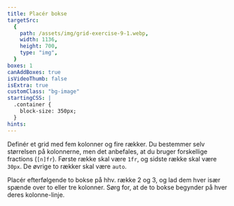 ```yaml
---
title: Placér bokse
targetSrc:
  {
    path: /assets/img/grid-exercise-9-1.webp,
    width: 1136,
    height: 700,
    type: "img",
  }
boxes: 1
canAddBoxes: true
isVideoThumb: false
isExtra: true
customClass: "bg-image"
startingCSS: |
  .container {
    block-size: 350px;
  }
hints:
---
```


Definér et grid med fem kolonner og fire rækker. Du bestemmer selv størrelsen på kolonnerne, men det anbefales, at du bruger forskellige fractions (<code data-type="value">[n]fr</code>). Første række skal være <code data-type="value">1fr</code>, og sidste række skal være <code data-type="value">30px</code>. De øvrige to rækker skal være <code data-type="value">auto</code>.

Placér efterfølgende to bokse på hhv. række 2 og 3, og lad dem hver især spænde over to eller tre kolonner. Sørg for, at de to bokse begynder på hver deres kolonne-linje.
